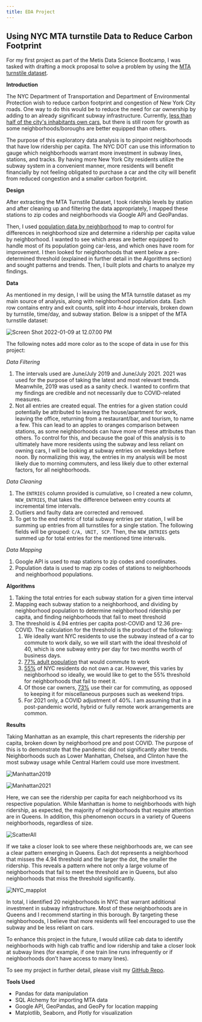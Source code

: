 ```yaml
---
title: EDA Project
---
```


## **Using NYC MTA turnstile Data to Reduce Carbon Footprint**

For my first project as part of the Metis Data Science Bootcamp, I was tasked with drafting a mock proposal to solve a problem by using the [MTA turnstile dataset](http://web.mta.info/developers/turnstile.html).



**Introduction**

The NYC Department of Transportation and Department of Environmental Protection wish to reduce carbon footprint and congestion of New York City roads. One way to do this would be to reduce the need for car ownership by adding to an already significant subway infrastructure. Currently, [less than half of the city's inhabitants own cars](https://edc.nyc/article/new-yorkers-and-their-cars), but there is still room for growth as some neighborhoods/boroughs are better equipped than others.



The purpose of this exploratory data analysis is to pinpoint neighborhoods that have low ridership per capita. The NYC DOT can use this information to gauge which neighborhoods warrant more investment in subway lines, stations, and tracks. By having more New York City residents utilize the subway system in a convenient manner, more residents will benefit financially by not feeling obligated to purchase a car and the city will benefit from reduced congestion and a smaller carbon footprint.



**Design**

After extracting the MTA Turnstile Dataset, I took ridership levels by station and after cleaning up and filtering the data appropriately, I mapped these stations to zip codes and neighborhoods via Google API and GeoPandas.



Then, I used [population data by neighborhood](https://data.beta.nyc/dataset/pediacities-nyc-neighborhoods) to map to control for differences in neighborhood size and determine a ridership per capita value by neighborhood. I wanted to see which areas are better equipped to handle most of its population going car-less, and which ones have room for improvement. I then looked for neighborhoods that went below a pre-determined threshold (explained in further detail in the Algorithms section) and sought patterns and trends. Then, I built plots and charts to analyze my findings.



**Data**

As mentioned in my design, I will be using the MTA turnstile dataset as my main source of analysis, along with neighborhood population data. Each row contains entry and exit counts, split into 4-hour intervals, broken down by turnstile, time/day, and subway station. Below is a snippet of the MTA turnstile dataset:

![Screen Shot 2022-01-09 at 12.07.00 PM](https://github.com/prathapr91/MTA_EDA/blob/main/Plots/Screen%20Shot%202022-01-09%20at%2012.07.00%20PM.png?raw=true)

The following notes add more color as to the scope of data in use for this project:

*Data Filtering*

1. The intervals used are June/July 2019 and June/July 2021. 2021 was used for the purpose of taking the latest and most relevant trends. Meanwhile, 2019 was used as a sanity check. I wanted to confirm that my findings are credible and not necessarily due to COVID-related measures.
2. Not all entries are created equal. The entries for a given station could potentially be attributed to leaving the house/apartment for work, leaving the office, returning from a restaurant/bar, and tourism, to name a few. This can lead to an apples to oranges comparison between stations, as some neighborhoods can have more of these attributes than others. To control for this, and because the goal of this analysis is to ultimately have more residents using the subway and less reliant on owning cars, I will be looking at subway entries on weekdays before noon. By normalizing this way, the entries in my analysis will be most likely due to morning commuters, and less likely due to other external factors, for all neighborhoods.

*Data Cleaning*

1. The `ENTRIES` column provided is cumulative, so I created a new column, `NEW_ENTRIES`, that takes the difference between entry counts at incremental time intervals.
2. Outliers and faulty data are corrected and removed.
3. To get to the end metric of total subway entries per station, I will be summing up entries from all turnstiles for a single station. The following fields will be grouped: `C/A, UNIT, SCP`. Then, the `NEW_ENTRIES` gets summed up for total entries for the mentioned time intervals.

*Data Mapping*

1. Google API is used to map stations to zip codes and coordinates.
2. Population data is used to map zip codes of stations to neighborhoods and neighborhood populations.



**Algorithms**

1. Taking the total entries for each subway station for a given time interval
2. Mapping each subway station to a neighborhood, and dividing by neighborhood population to determine neighborhood ridership per capita, and finding neighborhoods that fail to meet threshold
3. The threshold is 4.94 entries per capita post-COVID and 12.36 pre-COVID. The calculation for the threshold is the product of the following:
   1. We ideally want NYC residents to use the subway instead of a car to commute to work daily, so we will start with the ideal threshold of 40, which is one subway entry per day for two months worth of business days.
   2. [77% adult population](https://www.baruch.cuny.edu/nycdata/population-geography/age_distribution.htm) that would commute to work
   3. [55%](https://edc.nyc/article/new-yorkers-and-their-cars) of NYC residents do not own a car. However, this varies by neighborhood so ideally, we would like to get to the 55% threshold for neighborhoods that fail to meet it.
   4. Of those car owners, [73%](https://edc.nyc/article/new-yorkers-and-their-cars) use their car for commuting, as opposed to keeping it for miscellaneous purposes such as weekend trips.
   5. For 2021 only, a COVID adjustment of 40%. I am assuming that in a post-pandemic world, hybrid or fully remote work arrangements are common.



**Results**

Taking Manhattan as an example, this chart represents the ridership per capita, broken down by neighborhood pre and post COVID. The purpose of this is to demonstrate that the pandemic did not significantly alter trends. Neighborhoods such as Lower Manhattan, Chelsea, and Clinton have the most subway usage while Central Harlem could use more investment.



![Manhattan2019](https://github.com/prathapr91/MTA_EDA/blob/main/Plots/Manhattan2019.png?raw=true)

![Manhattan2021](https://github.com/prathapr91/MTA_EDA/blob/main/Plots/Manhattan2021.png?raw=true)



Here, we can see the ridership per capita for each neighborhood vs its respective population. While Manhattan is home to neighborhoods with high ridership, as expected, the majority of neighborhoods that require attention are in Queens. In addition, this phenomenon occurs in a variety of Queens neighborhoods, regardless of size.

![ScatterAll](https://github.com/prathapr91/MTA_EDA/blob/main/Plots/ScatterAll.png?raw=true)



If we take a closer look to see where these neighborhoods are, we can see a clear pattern emerging in Queens. Each dot represents a neighborhood that misses the 4.94 threshold and the larger the dot, the smaller the ridership. This reveals a pattern where not only a large volume of neighborhoods that fail to meet the threshold are in Queens, but also neighborhoods that miss the threshold significantly.

![NYC_mapplot](https://github.com/prathapr91/MTA_EDA/blob/main/Plots/NYC_mapplot.png?raw=true)

In total, I identified 20 neighborhoods in NYC that warrant additional investment in subway infrastructure. Most of these neighborhoods are in Queens and I recommend starting in this borough. By targeting these neighborhoods, I believe that more residents will feel encouraged to use the subway and be less reliant on cars.



To enhance this project in the future, I would utilize cab data to identify neighborhoods with high cab traffic and low ridership and take a closer look at subway lines (for example, if one train line runs infrequently or if neighborhoods don’t have access to many lines).



To see my project in further detail, please visit my [GitHub Repo](https://github.com/prathapr91/MTA_EDA).



**Tools Used**

- Pandas for data manipulation
- SQL Alchemy for importing MTA data
- Google API, GeoPandas, and GeoPy for location mapping
- Matplotlib, Seaborn, and Plotly for visualization
